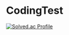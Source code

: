# CodingTest
[![Solved.ac Profile](http://mazassumnida.wtf/api/v2/generate_badge?boj=happysun7080)](https://solved.ac/happysun7080/)
 